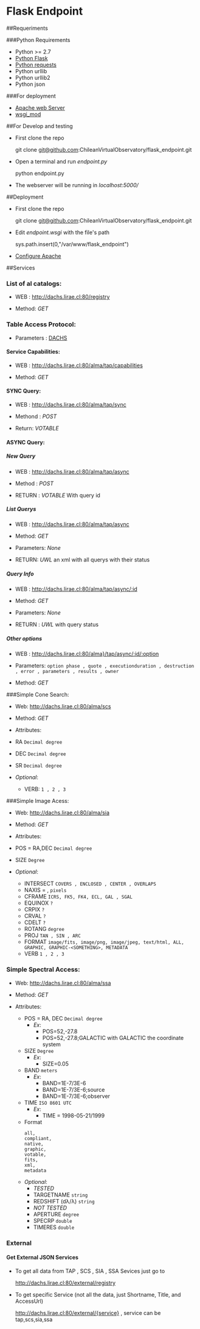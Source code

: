 # Flask Endpoint

##Requeriments

###Python Requirements
* Python >= 2.7 
* [Python Flask](http://flask.pocoo.org/)
* [Python requests](http://docs.python-requests.org/en/latest/)
* Python urllib
* Python urllib2
* Python json

###For deployment
* [Apache web Server](http://httpd.apache.org/)
* [wsgi_mod](http://flask.pocoo.org/docs/deploying/mod_wsgi/)



##For Develop and testing
* First clone the repo

    git clone git@github.com:ChileanVirtualObservatory/flask_endpoint.git

* Open a terminal and run *endpoint.py*

    python endpoint.py

* The webserver will be running in *localhost:5000/*

##Deployment

* First clone the repo

    git clone git@github.com:ChileanVirtualObservatory/flask_endpoint.git

* Edit *endpoint.wsgi* with the file's path

    sys.path.insert(0,"/var/www/flask_endpoint")

* [Configure Apache](http://flask.pocoo.org/docs/deploying/mod_wsgi/#configuring-apache)

##Services

### List of al catalogs:
   * WEB : http://dachs.lirae.cl:80/registry
   
   * Method: *GET*


### Table Access Protocol:

* Parameters : [DACHS](https://github.com/ChileanVirtualObservatory/dachs#parameters)

#### Service Capabilities:

   * WEB : http://dachs.lirae.cl:80/alma/tap/capabilities
   
   * Method: *GET*

#### SYNC Query:

   * WEB : http://dachs.lirae.cl:80/alma/tap/sync
   
   * Methond : *POST*
   
   * Return: *VOTABLE*

#### ASYNC Query:

##### New Query

   * WEB : http://dachs.lirae.cl:80/alma/tap/async
   
   * Method : *POST*
   
   * RETURN : *VOTABLE* With query id
   
##### List Querys

   * WEB : http://dachs.lirae.cl:80/alma/tap/async
 
   * Method: *GET*
   
   * Parameters: *None*

   * RETURN: *UWL* an xml with all querys with their status
   
##### Query Info
   * WEB : http://dachs.lirae.cl:80/alma/tap/async/:id
   
   * Method: *GET*
   
   * Parameters: *None* 
   
   * RETURN :  *UWL* with query status
   
##### Other options

   * WEB : http://dachs.lirae.cl:80/alma}/tap/async/:id/:option
  
   * Parameters: `option phase , quote , executionduration , destruction , error , parameters , results , owner`   

   * Method: *GET*
   
###Simple Cone Search:
* Web: http://dachs.lirae.cl:80/alma/scs

* Method: *GET*

* Attributes:
 * RA `Decimal degree`
 * DEC `Decimal degree`
 * SR `Decimal degree`
 * *Optional*:
   * VERB: `1 , 2 , 3`


###Simple Image Acess:
* Web: http://dachs.lirae.cl:80/alma/sia

* Method: *GET*

* Attributes: 
 * POS = RA,DEC `Decimal degree`
 * SIZE `Degree`
 * *Optional*:
	* INTERSECT `COVERS , ENCLOSED , CENTER , OVERLAPS`
	* NAXIS = <width>,<height> `pixels`
	* CFRAME `ICRS, FK5, FK4, ECL, GAL , SGAL`
	* EQUINOX `?`
	* CRPIX `?`
	* CRVAL `?`
	* CDELT `?`
	* ROTANG `degree`
	* PROJ `TAN , SIN , ARC`
	* FORMAT `image/fits, image/png, image/jpeg, text/html, ALL, GRAPHIC, GRAPHIC-<SOMETHING>, METADATA`
	* VERB `1 , 2 , 3`

### Simple Spectral Access:
* Web: http://dachs.lirae.cl:80/alma/ssa

* Method: *GET*

* Attributes:
	* POS = RA, DEC `Decimal degree`
		* *Ex*: 
			* POS=52,-27.8 
			* POS=52,-27.8;GALACTIC with GALACTIC the coordinate system 
	* SIZE `Degree`
		* *Ex*: 
			* SIZE=0.05
	* BAND `meters`
	 	* *Ex*: 
	 		* BAND=1E-7/3E-6
	 		* BAND=1E-7/3E-6;source 
	 		* BAND=1E-7/3E-6;observer
	* TIME `ISO 8601 UTC`
		* *Ex*: 
			* TIME = 1998-05-21/1999
	* Format 
		```
		all,
		compliant,
		native,
		graphic,
		votable,
		fits,
		xml,
		metadata
		```
	* *Optional*:
		* *TESTED*  
		* TARGETNAME `string`
		* REDSHIFT (dλ/λ) `string`
		* *NOT TESTED*
		* APERTURE `degree`
		* SPECRP `double`
		* TIMERES `double`

### External 

#### Get External JSON Services

* To get all data from TAP , SCS , SIA , SSA Sevices just go to

	 http://dachs.lirae.cl:80/external/registry

* To get specific Service (not all the data, just Shortname, Title, and AccessUrl)

	 http://dachs.lirae.cl:80/external/{service} , service can be tap,scs,sia,ssa
	




